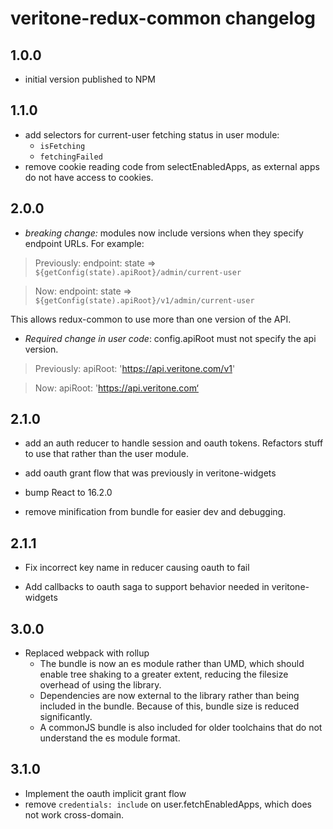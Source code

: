 # veritone-redux-common changelog

## 1.0.0
* initial version published to NPM

## 1.1.0
* add selectors for current-user fetching status in user module:
  * `isFetching`
  * `fetchingFailed`
* remove cookie reading code from selectEnabledApps, as external apps do not have access to cookies.

## 2.0.0
* *breaking change:* modules now include versions when they specify endpoint URLs. For example:
> Previously: endpoint: state => `${getConfig(state).apiRoot}/admin/current-user`

> Now: endpoint: state => `${getConfig(state).apiRoot}/v1/admin/current-user`

This allows redux-common to use more than one version of the API.

* *Required change in user code*: config.apiRoot must not specify the api version.

> Previously: apiRoot: 'https://api.veritone.com/v1'

> Now: apiRoot: 'https://api.veritone.com‘

## 2.1.0
* add an auth reducer to handle session and oauth tokens. Refactors stuff to use that rather than the user module.

* add oauth grant flow that was previously in veritone-widgets

* bump React to 16.2.0

* remove minification from bundle for easier dev and debugging.

## 2.1.1
* Fix incorrect key name in reducer causing oauth to fail

* Add callbacks to oauth saga to support behavior needed in veritone-widgets

## 3.0.0
* Replaced webpack with rollup
  * The bundle is now an es module rather than UMD, which should enable tree shaking to a greater extent, reducing the filesize overhead of using the library.
  * Dependencies are now external to the library rather than being included in the bundle. Because of this, bundle size is reduced significantly. 
  * A commonJS bundle is also included for older toolchains that do not understand the es module format.

## 3.1.0
* Implement the oauth implicit grant flow
* remove `credentials: include` on user.fetchEnabledApps, which does not work cross-domain.